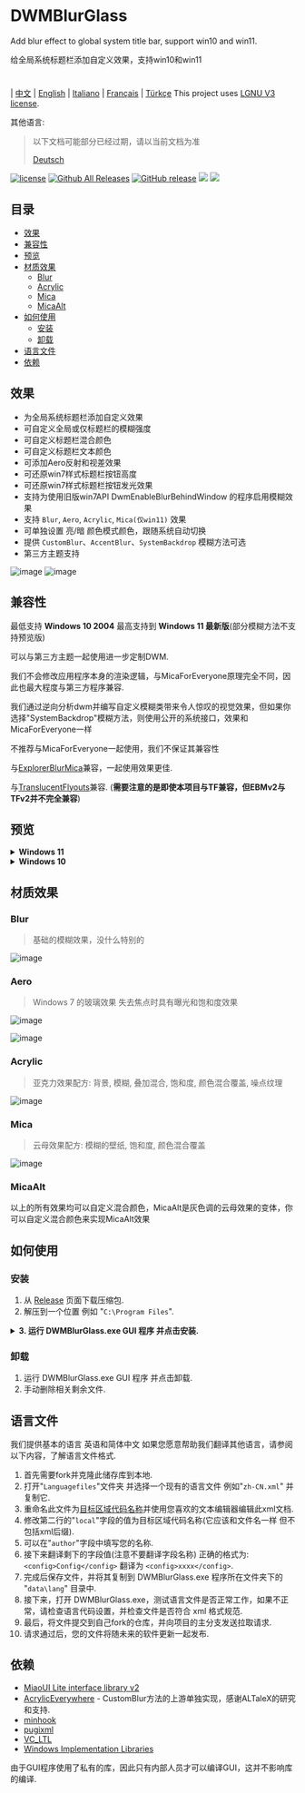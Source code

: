 # DWMBlurGlass
Add blur effect to global system title bar, support win10 and win11.

给全局系统标题栏添加自定义效果，支持win10和win11
#
| [中文](/README_ZH.md) | [English](/README.md) | [Italiano](/README_IT.md) | [Français](/README_FR.md) | [Türkçe](/README_TR.md)
This project uses [LGNU V3 license](/COPYING.LESSER).

其他语言:
> 以下文档可能部分已经过期，请以当前文档为准
>
> [Deutsch](/README_DE.md)


[![license](https://img.shields.io/github/license/Maplespe/DWMBlurGlass.svg)](https://www.gnu.org/licenses/lgpl-3.0.en.html)
[![Github All Releases](https://img.shields.io/github/downloads/Maplespe/DWMBlurGlass/total.svg)](https://github.com/Maplespe/DWMBlurGlass/releases)
[![GitHub release](https://img.shields.io/github/release/Maplespe/DWMBlurGlass.svg)](https://github.com/Maplespe/DWMBlurGlass/releases/latest)
<img src="https://img.shields.io/badge/language-c++-F34B7D.svg"/>
<img src="https://img.shields.io/github/last-commit/Maplespe/DWMBlurGlass.svg"/>  

## 目录
- [效果](#效果)
- [兼容性](#兼容性)
- [预览](#预览)
- [材质效果](#材质效果)
  - [Blur](#blur)
  - [Acrylic](#acrylic)
  - [Mica](#mica)
  - [MicaAlt](#micaalt)
- [如何使用](#如何使用)
  - [安装](#安装)
  - [卸载](卸载)
- [语言文件](#语言文件)
- [依赖](#依赖)

## 效果
* 为全局系统标题栏添加自定义效果
* 可自定义全局或仅标题栏的模糊强度
* 可自定义标题栏混合颜色
* 可自定义标题栏文本颜色
* 可添加Aero反射和视差效果
* 可还原win7样式标题栏按钮高度
* 可还原win7样式标题栏按钮发光效果
* 支持为使用旧版win7API DwmEnableBlurBehindWindow 的程序启用模糊效果
* 支持 `Blur`, `Aero`, `Acrylic`, `Mica(仅win11)` 效果
* 可单独设置 亮/暗 颜色模式颜色，跟随系统自动切换
* 提供 `CustomBlur`、`AccentBlur`、`SystemBackdrop` 模糊方法可选
* 第三方主题支持

![image](./Screenshot/001701.png)
![image](./Screenshot/10307.png)

## 兼容性
最低支持 **Windows 10 2004** 最高支持到 **Windows 11 最新版**(部分模糊方法不支持预览版)

可以与第三方主题一起使用进一步定制DWM.

我们不会修改应用程序本身的渲染逻辑，与MicaForEveryone原理完全不同，因此也最大程度与第三方程序兼容.

我们通过逆向分析dwm并编写自定义模糊类带来令人惊叹的视觉效果，但如果你选择"SystemBackdrop"模糊方法，则使用公开的系统接口，效果和MicaForEveryone一样

不推荐与MicaForEveryone一起使用，我们不保证其兼容性

与[ExplorerBlurMica](https://github.com/Maplespe/ExplorerBlurMica)兼容，一起使用效果更佳.

与[TranslucentFlyouts](https://github.com/ALTaleX531/TranslucentFlyouts)兼容. (**需要注意的是即使本项目与TF兼容，但EBMv2与TFv2并不完全兼容**)

## 预览
<details><summary><b>Windows 11</b></summary>
  
![image](./Screenshot/10307.png)

![image](./Screenshot/102134.png)

- [x] 覆盖使用DWMAPI设置的云母效果 (win11)

![image](./Screenshot/013521.png)
</details>

<details><summary><b>Windows 10</b></summary>

![image](./Screenshot/001701.png)

![image](./Screenshot/100750.png)

使用第三方主题

- [x] 扩展效果到边框 (win10)

- [x] 启用Aero反射效果

- [x] 减少标题栏按钮高度 (win7 样式)

![image](./Screenshot/025410.png)

</details>

## 材质效果
### Blur
> 基础的模糊效果，没什么特别的

![image](/Screenshot/blur.png)

### Aero
> Windows 7 的玻璃效果 失去焦点时具有曝光和饱和度效果

![image](./Screenshot/aero.png)

![image](./Screenshot/aero_inactive.png)

### Acrylic
> 亚克力效果配方: 背景, 模糊, 叠加混合, 饱和度, 颜色混合覆盖, 噪点纹理

![image](./Screenshot/acrylic.png)

### Mica
> 云母效果配方: 模糊的壁纸, 饱和度, 颜色混合覆盖

![image](./Screenshot/mica.png)

### MicaAlt
以上的所有效果均可以自定义混合颜色，MicaAlt是灰色调的云母效果的变体，你可以自定义混合颜色来实现MicaAlt效果

## 如何使用

### 安装
1. 从 [Release](https://github.com/Maplespe/DWMBlurGlass/releases) 页面下载压缩包.
2. 解压到一个位置 例如 "`C:\Program Files`".
<details><summary><b>3. 运行 DWMBlurGlass.exe GUI 程序 并点击安装.</b></summary>

![image](./Screenshot/013025.png)

>如果提示 "安装成功! 但您还没有下载有效的符号文件，在"符号文件"页面下载后才能生效" 则需要前往"符号"页面下载符号

>**请注意，之后可能还会收到类似提示，特别是系统更新后 届时下载新的符号即可**
>
>如果下载失败 则可能需要使用代理，在中国大陆部分地区可能无法访问微软服务器

![image](./Screenshot/013100.png)

</details>

### 卸载
1. 运行 DWMBlurGlass.exe GUI 程序 并点击卸载.
2. 手动删除相关剩余文件.

## 语言文件
我们提供基本的语言 英语和简体中文 如果您愿意帮助我们翻译其他语言，请参阅以下内容，了解语言文件格式.
1. 首先需要fork并克隆此储存库到本地.
2. 打开"`Languagefiles`"文件夹 并选择一个现有的语言文件 例如"`zh-CN.xml`" 并复制它.
3. 重命名此文件为[目标区域代码名称](https://learn.microsoft.com/en-us/windows/win32/intl/locale-names)并使用您喜欢的文本编辑器编辑此xml文档.
4. 修改第二行的"`local`"字段的值为目标区域代码名称(它应该和文件名一样 但不包括xml后缀).
5. 可以在"`author`"字段中填写您的名称.
6. 接下来翻译剩下的字段值(注意不要翻译字段名称) 正确的格式为: `<config>Config</config>` 翻译为 `<config>xxxx</config>`.
7. 完成后保存文件，并将其复制到 DWMBlurGlass.exe 程序所在文件夹下的 "`data\lang`" 目录中.
8. 接下来，打开 DWMBlurGlass.exe，测试语言文件是否正常工作，如果不正常，请检查语言代码设置，并检查文件是否符合 xml 格式规范.
9. 最后，将文件提交到自己fork的仓库，并向项目的主分支发送拉取请求.
10. 请求通过后，您的文件将随未来的软件更新一起发布.

## 依赖
* [MiaoUI Lite interface library v2](https://github.com/Maplespe/MiaoUILite)
* [AcrylicEverywhere](https://github.com/ALTaleX531/AcrylicEverywhere) - CustomBlur方法的上游单独实现，感谢ALTaleX的研究和支持.
* [minhook](https://github.com/m417z/minhook)
* [pugixml](https://github.com/zeux/pugixml)
* [VC_LTL](https://github.com/Chuyu-Team/VC-LTL5)
* [Windows Implementation Libraries](https://github.com/Microsoft/wil)

由于GUI程序使用了私有的库，因此只有内部人员才可以编译GUI，这并不影响库的编译.
